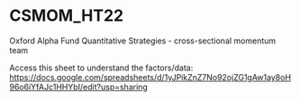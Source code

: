 # CSMOM_HT22
Oxford Alpha Fund Quantitative Strategies - cross-sectional momentum team

Access this sheet to understand the factors/data:
https://docs.google.com/spreadsheets/d/1yJPikZnZ7No92ojZG1gAw1ay8oH96o6iYfAJc1HHYbI/edit?usp=sharing

